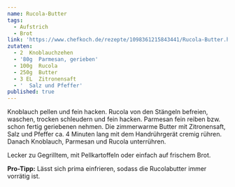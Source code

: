 ```yaml
---
name: Rucola-Butter
tags:
  - Aufstrich
  - Brot
link: 'https://www.chefkoch.de/rezepte/1098361215843441/Rucola-Butter.html'
zutaten:
  - 2  Knoblauchzehen
  - '80g  Parmesan, gerieben'
  - 100g  Rucola
  - 250g  Butter
  - 3 EL  Zitronensaft
  - '  Salz und Pfeffer'
published: true
---
```

Knoblauch pellen und fein hacken. Rucola von den Stängeln befreien, waschen, trocken schleudern und fein hacken.
Parmesan fein reiben bzw. schon fertig geriebenen nehmen.  Die zimmerwarme Butter mit Zitronensaft, Salz und Pfeffer ca. 4 Minuten lang mit dem Handrührgerät cremig rühren. 
Danach Knoblauch, Parmesan und Rucola unterrühren.

Lecker zu Gegrilltem, mit Pellkartoffeln oder einfach auf frischem Brot.

**Pro-Tipp:** Lässt sich prima einfrieren, sodass die Rucolabutter immer vorrätig ist.
